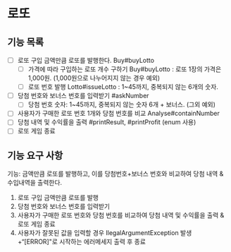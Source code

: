 # 로또
## 기능 목록
- [  ] 로또 구입 금액만큼 로또를 발행한다. Buy#buyLotto
    - [  ] 가격에 따라 구입하는 로또 개수 구하기 Buy#buyLotto
      : 로또 1장의 가격은 1,000원. (1,000원으로 나누어지지 않는 경우 예외)
    - [  ] 로또 번호 발행 Lotto#issueLotto
      : 1~45까지, 중복되지 않는 6개의 숫자.
- [  ] 당첨 번호와 보너스 번호를 입력받기 #askNumber
    - [  ] 당첨 번호 숫자: 1~45까지, 중복되지 않는 숫자 6개 + 보너스. (그외 예외)
- [  ] 사용자가 구매한 로또 번호 1개와 당첨 번호를 비교 Analyse#containNumber
- [  ] 당첨 내역 및 수익률을 출력 #printResult, #printProfit (enum 사용)
- [  ] 로또 게임 종료

## 기능 요구 사항
기능: 금액만큼 로또를 발행하고, 이를 당첨번호+보너스 번호와 비교하여 당첨 내역 & 수입내역을 출력한다.

1. 로또 구입 금액만큼 로또를 발행
2. 당첨 번호와 보너스 번호를 입력받기
3. 사용자가 구매한 로또 번호와 당첨 번호를 비교하여 당첨 내역 및 수익률을 출력 & 로또 게임 종료
4. 사용자가 잘못된 값을 입력할 경우 IlegalArgumentException 발생
   +“[ERROR]"로 시작하는 에러메세지 출력 후 종료
